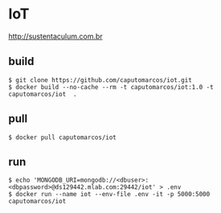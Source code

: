 # IoT


http://sustentaculum.com.br


build
-----

    $ git clone https://github.com/caputomarcos/iot.git
    $ docker build --no-cache --rm -t caputomarcos/iot:1.0 -t caputomarcos/iot  .

pull
----
   
    $ docker pull caputomarcos/iot
   
run
---    

    $ echo 'MONGODB_URI=mongodb://<dbuser>:<dbpassword>@ds129442.mlab.com:29442/iot' > .env
    $ docker run --name iot --env-file .env -it -p 5000:5000 caputomarcos/iot
